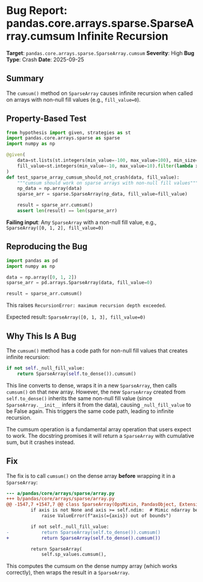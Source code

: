 # Bug Report: pandas.core.arrays.sparse.SparseArray.cumsum Infinite Recursion

**Target**: `pandas.core.arrays.sparse.SparseArray.cumsum`
**Severity**: High
**Bug Type**: Crash
**Date**: 2025-09-25

## Summary

The `cumsum()` method on `SparseArray` causes infinite recursion when called on arrays with non-null fill values (e.g., `fill_value=0`).

## Property-Based Test

```python
from hypothesis import given, strategies as st
import pandas.core.arrays.sparse as sparse
import numpy as np

@given(
    data=st.lists(st.integers(min_value=-100, max_value=100), min_size=1, max_size=50),
    fill_value=st.integers(min_value=-10, max_value=10).filter(lambda x: x not in [np.nan])
)
def test_sparse_array_cumsum_should_not_crash(data, fill_value):
    """cumsum should work on sparse arrays with non-null fill values"""
    np_data = np.array(data)
    sparse_arr = sparse.SparseArray(np_data, fill_value=fill_value)

    result = sparse_arr.cumsum()
    assert len(result) == len(sparse_arr)
```

**Failing input**: Any `SparseArray` with a non-null fill value, e.g., `SparseArray([0, 1, 2], fill_value=0)`

## Reproducing the Bug

```python
import pandas as pd
import numpy as np

data = np.array([0, 1, 2])
sparse_arr = pd.arrays.SparseArray(data, fill_value=0)

result = sparse_arr.cumsum()
```

This raises `RecursionError: maximum recursion depth exceeded`.

Expected result: `SparseArray([0, 1, 3], fill_value=0)`

## Why This Is A Bug

The `cumsum()` method has a code path for non-null fill values that creates infinite recursion:

```python
if not self._null_fill_value:
    return SparseArray(self.to_dense()).cumsum()
```

This line converts to dense, wraps it in a new `SparseArray`, then calls `cumsum()` on that new array. However, the new `SparseArray` created from `self.to_dense()` inherits the same non-null fill value (since `SparseArray.__init__` infers it from the data), causing `_null_fill_value` to be False again. This triggers the same code path, leading to infinite recursion.

The cumsum operation is a fundamental array operation that users expect to work. The docstring promises it will return a `SparseArray` with cumulative sum, but it crashes instead.

## Fix

The fix is to call `cumsum()` on the dense array **before** wrapping it in a `SparseArray`:

```diff
--- a/pandas/core/arrays/sparse/array.py
+++ b/pandas/core/arrays/sparse/array.py
@@ -1547,7 +1547,7 @@ class SparseArray(OpsMixin, PandasObject, ExtensionArray):
         if axis is not None and axis >= self.ndim:  # Mimic ndarray behaviour.
             raise ValueError(f"axis(={axis}) out of bounds")

         if not self._null_fill_value:
-            return SparseArray(self.to_dense()).cumsum()
+            return SparseArray(self.to_dense().cumsum())

         return SparseArray(
             self.sp_values.cumsum(),
```

This computes the cumsum on the dense numpy array (which works correctly), then wraps the result in a `SparseArray`.